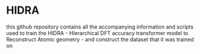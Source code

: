 # HIDRA
this github repository contains all the accompanying information and scripts used to train the HIDRA - HIerarchical DFT accuracy transformer model to Reconstruct Atomic geometry - and construct the dataset that it was trained on
